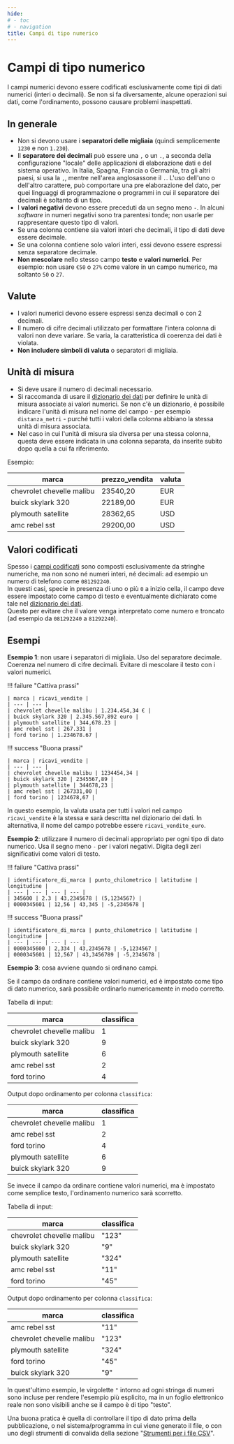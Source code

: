 ```yaml
---
hide:
# - toc
# - navigation
title: Campi di tipo numerico
---
```


# Campi di tipo numerico

I campi numerici devono essere codificati esclusivamente come tipi di dati numerici (interi o decimali). Se non si fa diversamente, alcune operazioni sui dati, come l'ordinamento, possono causare problemi inaspettati.

## In generale

  - Non si devono usare i **separatori delle migliaia** (quindi semplicemente `1230` e non `1.230`).
  - Il **separatore dei decimali** può essere una `,` o un `.`, a seconda della configurazione "locale" delle applicazioni di elaborazione dati e del sistema operativo. In Italia, Spagna, Francia o Germania, tra gli altri paesi, si usa la `,`, mentre nell'area anglosassone il `.`. L'uso dell'uno o dell'altro carattere, può comportare una pre elaborazione del dato, per quei linguaggi di programmazione o programmi in cui il separatore dei decimali è soltanto di un tipo.
  - I **valori negativi** devono essere preceduti da un segno meno `-`. In alcuni *software* in numeri negativi sono tra parentesi tonde; non usarle per rappresentare questo tipo di valori.
  - Se una colonna contiene sia valori interi che decimali, il tipo di dati deve essere decimale.
  - Se una colonna contiene solo valori interi, essi devono essere espressi senza separatore decimale.
  - **Non mescolare** nello stesso campo **testo** e **valori numerici**. Per esempio: non usare `€50` o `27%` come valore in un campo numerico, ma soltanto `50` o `27`.

## Valute
  - I valori numerici devono essere espressi senza decimali o con 2 decimali.
  - Il numero di cifre decimali utilizzato per formattare l'intera colonna di valori non deve variare. Se varia, la caratteristica di coerenza dei dati è violata.
  - **Non includere simboli di valuta** o separatori di migliaia.
## Unità di misura

  - Si deve usare il numero di decimali necessario.
  - Si raccomanda di usare il [dizionario dei dati](../dizionario_dati.md) per definire le unità di misura associate ai valori numerici. Se non c'è un dizionario, è possibile indicare l'unità di misura nel nome del campo - per esempio `distanza_metri` - purché tutti i valori della colonna abbiano la stessa unità di misura associata.
  - Nel caso in cui l'unità di misura sia diversa per una stessa colonna, questa deve essere indicata in una colonna separata, da inserite subito dopo quella a cui fa riferimento.

Esempio:

| marca | prezzo_vendita | valuta |
| --- | --- | --- |
| chevrolet chevelle malibu | 23540,20 | EUR |
| buick skylark 320 | 22189,00 | EUR |
| plymouth satellite | 28362,65 | USD |
| amc rebel sst | 29200,00 | USD |

## Valori codificati

Spesso i [campi codificati](P09_campi_codificati.md) sono composti esclusivamente da stringhe numeriche, ma non sono né numeri interi, né decimali: ad esempio un numero di telefono come `081292240`.<br>
In questi casi, specie in presenza di uno o più `0` a inizio cella, il campo deve essere impostato come campo di testo e eventualmente dichiarato come tale nel [dizionario dei dati](../dizionario_dati.md).<br>
Questo per evitare che il valore venga interpretato come numero e troncato (ad esempio da `081292240` a `81292240`).

## Esempi

**Esempio 1**: non usare i separatori di migliaia. Uso del separatore decimale. Coerenza nel numero di cifre decimali. Evitare di mescolare il testo con i valori numerici.

!!! failure "Cattiva prassi"

    | marca | ricavi_vendite |
    | --- | --- |
    | chevrolet chevelle malibu | 1.234.454,34 € |
    | buick skylark 320 | 2.345.567,892 euro |
    | plymouth satellite | 344,678.23 |
    | amc rebel sst | 267.331 |
    | ford torino | 1.234678.67 |

!!! success "Buona prassi"

    | marca | ricavi_vendite |
    | --- | --- |
    | chevrolet chevelle malibu | 1234454,34 |
    | buick skylark 320 | 2345567,89 |
    | plymouth satellite | 344678,23 |
    | amc rebel sst | 267331,00 |
    | ford torino | 1234678,67 |

In questo esempio, la valuta usata per tutti i valori nel campo `ricavi_vendite` è la stessa e sarà descritta nel dizionario dei dati. In alternativa, il nome del campo potrebbe essere `ricavi_vendite_euro`.

**Esempio 2**: utilizzare il numero di decimali appropriato per ogni tipo di dato numerico. Usa il segno meno `-` per i valori negativi. Digita degli zeri significativi come valori di testo.

!!! failure "Cattiva prassi"

    | identificatore_di_marca | punto_chilometrico | latitudine | longitudine |
    | --- | --- | --- | --- |
    | 345600 | 2.3 | 43,2345678 | (5,1234567) |
    | 0000345601 | 12,56 | 43,345 | -5,2345678 |

!!! success "Buona prassi"

    | identificatore_di_marca | punto_chilometrico | latitudine | longitudine |
    | --- | --- | --- | --- |
    | 0000345600 | 2,334 | 43,2345678 | -5,1234567 |
    | 0000345601 | 12,567 | 43,3456789 | -5,2345678 |

**Esempio 3**: cosa avviene quando si ordinano campi.

Se il campo da ordinare contiene valori numerici, ed è impostato come tipo di dato numerico, sarà possibile ordinarlo numericamente in modo corretto.

Tabella di input:

| marca | classifica |
| --- | --- |
| chevrolet chevelle malibu | 1 |
| buick skylark 320 | 9 |
| plymouth satellite | 6 |
| amc rebel sst | 2 |
| ford torino | 4 |

Output dopo ordinamento per colonna `classifica`:

| marca | classifica |
| --- | --- |
| chevrolet chevelle malibu | 1 |
| amc rebel sst | 2 |
| ford torino | 4 |
| plymouth satellite | 6 |
| buick skylark 320 | 9 |

Se invece il campo da ordinare contiene valori numerici, ma è impostato come semplice testo, l'ordinamento numerico sarà scorretto.

Tabella di input:

| marca | classifica |
| --- | --- |
| chevrolet chevelle malibu | "123" |
| buick skylark 320 | "9" |
| plymouth satellite | "324" |
| amc rebel sst | "11" |
| ford torino | "45" |

Output dopo ordinamento per colonna `classifica`:

| marca | classifica |
| --- | --- |
| amc rebel sst | "11" |
| chevrolet chevelle malibu | "123" |
| plymouth satellite | "324" |
| ford torino | "45" |
| buick skylark 320 | "9" |

In quest'ultimo esempio, le virgolette `"` intorno ad ogni stringa di numeri sono incluse per rendere l'esempio più esplicito, ma in un foglio elettronico reale non sono visibili anche se il campo è di tipo "testo".

Una buona pratica è quella di controllare il tipo di dato prima della pubblicazione, o nel sistema/programma in cui viene generato il file, o con uno degli strumenti di convalida della sezione "[Strumenti per i file CSV](../strumenti_file_CSV.md)".
